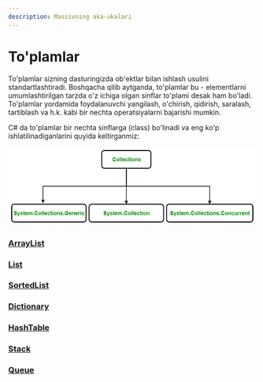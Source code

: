 ```yaml
---
description: Massivning aka-ukalari
---
```


# To'plamlar

To'plamlar sizning dasturingizda ob'ektlar bilan ishlash usulini standartlashtiradi. Boshqacha qilib aytganda, to'plamlar bu - elementlarni umumlashtirilgan tarzda o'z ichiga olgan sinflar to'plami desak ham bo'ladi. To'plamlar yordamida foydalanuvchi yangilash, o'chirish, qidirish, saralash, tartiblash va h.k. kabi bir nechta operatsiyalarni bajarishi mumkin.

C\# da to'plamlar bir nechta sinflarga \(class\) bo'linadi va eng ko'p ishlatilinadiganlarini quyida keltirganmiz:

![](../../../../.gitbook/assets/untitled-diagram-20.jpg)

### [ArrayList](https://docs.dot-net.uz/c-.net/basic/yuqori-daraja/toplamlar/arraylist)

### [List](https://docs.dot-net.uz/c-.net/basic/yuqori-daraja/toplamlar/list)

### [SortedList](https://docs.dot-net.uz/c-.net/basic/yuqori-daraja/toplamlar/sortedlist)

### [Dictionary](https://docs.dot-net.uz/c-.net/basic/yuqori-daraja/toplamlar/dictionary)

### [HashTable](https://docs.dot-net.uz/c-.net/basic/yuqori-daraja/toplamlar/hashtable)

### [Stack](https://docs.dot-net.uz/c-.net/basic/yuqori-daraja/toplamlar/stack)

### [Queue](https://docs.dot-net.uz/c-.net/basic/yuqori-daraja/toplamlar/queue)




